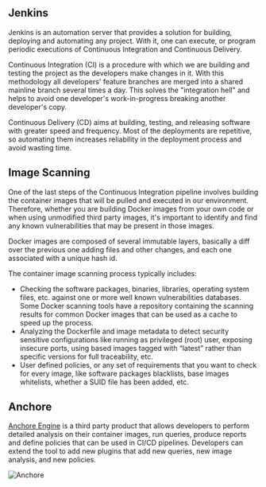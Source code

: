 Jenkins
-------

Jenkins is an automation server that provides a solution for building, deploying and automating any project. With it, one can execute, or program periodic executions of Continuous Integration and Continuous Delivery.

Continuous Integration (CI) is a procedure with which we are building and testing the project as the developers make changes in it.  With this methodology all developers' feature branches are merged into a shared mainline branch several times a day.  This solves the "integration hell" and helps to avoid one developer's work-in-progress breaking another developer's copy.

Continuous Delivery (CD) aims at building, testing, and releasing software with greater speed and frequency. Most of the deployments are repetitive, so automating them increases reliability in the deployment process and avoid wasting time.

Image Scanning
--------------

One of the last steps of the Continuous Integration pipeline involves building the container images that will be pulled and executed in our environment. Therefore, whether you are building Docker images from your own code or when using unmodified third party images, it's important to identify and find any known vulnerabilities that may be present in those images.

Docker images are composed of several immutable layers, basically a diff over the previous one adding files and other changes, and each one associated with a unique hash id.

The container image scanning process typically includes:

- Checking the software packages, binaries, libraries, operating system files, etc. against one or more well known vulnerabilities databases. Some Docker scanning tools have a repository containing the scanning results for common Docker images that can be used as a cache to speed up the process.
- Analyzing the Dockerfile and image metadata to detect security sensitive configurations like running as privileged (root) user, exposing insecure ports, using based images tagged with “latest” rather than specific versions for full traceability, etc.
- User defined policies, or any set of requirements that you want to check for every image, like software packages blacklists, base images whitelists, whether a SUID file has been added, etc.

Anchore
-------

[Anchore Engine](https://anchore.com/) is a third party product that allows developers to perform detailed analysis on their container images, run queries, produce reports and define policies that can be used in CI/CD pipelines. Developers can extend the tool to add new plugins that add new queries, new image analysis, and new policies.

![Anchore](/sysdig/courses/secure/secure-lab07/assets/image01.png)
